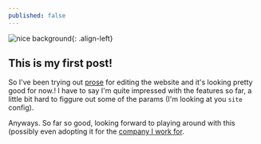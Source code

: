 ```yaml
---
published: false
---
```

![nice background]({{site.baseurl}}/assets/images/mihail-kostov-m9IwvQQvKY0-unsplash.jpg){: .align-left}



## This is my first post!

So I've been trying out [prose](http://prose.io) for editing the website and it's looking pretty good for now.! I have to say I'm quite impressed with the features so far, a little bit hard to figgure out some of the params (I'm looking at you `site` config).

Anyways. So far so good, looking forward to playing around with this (possibly even adopting it for the [company I work for](http://wetry.fun).

